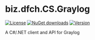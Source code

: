 # biz.dfch.CS.Graylog
[![License](https://img.shields.io/badge/license-Apache%20License%202.0-blue.svg)](https://github.com/rufer7/biz.dfch.CS.Graylog/blob/master/LICENSE)
[![NuGet downloads](https://img.shields.io/nuget/dt/biz.dfch.CS.Graylog.svg)](https://www.nuget.org/packages/biz.dfch.CS.Graylog/)
[![Version](https://img.shields.io/nuget/v/biz.dfch.CS.Graylog.svg)](https://www.nuget.org/packages/biz.dfch.CS.Graylog/)

A C#/.NET client and API for Graylog